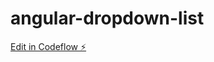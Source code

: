 # angular-dropdown-list

[Edit in Codeflow ⚡️](https://stackblitz.com/~/github.com/sindhujakarinki/angular-dropdown-list)